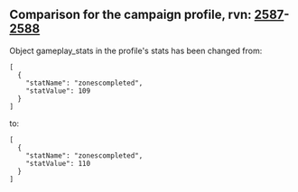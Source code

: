 ## Comparison for the campaign profile, rvn: [2587](https://github.com/PRO100KatYT/FortniteProfileRevisions/tree/main/profiles/campaign/2587%20campaign.json)-[2588](https://github.com/PRO100KatYT/FortniteProfileRevisions/tree/main/profiles/campaign/2588%20campaign.json)

Object gameplay_stats in the profile's stats has been changed from:

```
[
  {
    "statName": "zonescompleted",
    "statValue": 109
  }
]
```

to:

```
[
  {
    "statName": "zonescompleted",
    "statValue": 110
  }
]
```

<br><br>
